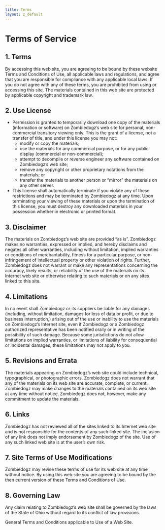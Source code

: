 ```yaml
---
title: Terms
layout: z_default
---
```


# Terms of Service

## 1. Terms

By accessing this web site, you are agreeing to be bound by these website Terms and Conditions of Use, all applicable laws and regulations, and agree that you are responsible for compliance with any applicable local laws. If you do not agree with any of these terms, you are prohibited from using or accessing this site. The materials contained in this web site are protected by applicable copyright and trademark law.

## 2. Use License

- Permission is granted to temporarily download one copy of the materials (information or software) on Zombiedogz’s web site for personal, non-commercial transitory viewing only. This is the grant of a license, not a transfer of title, and under this license you may not:
    - modify or copy the materials;
    - use the materials for any commercial purpose, or for any public display (commercial or non-commercial);
    - attempt to decompile or reverse engineer any software contained on Zombiedogz’s web site;
    - remove any copyright or other proprietary notations from the materials; or
    - transfer the materials to another person or “mirror” the materials on any other server.
- This license shall automatically terminate if you violate any of these restrictions and may be terminated by Zombiedogz at any time. Upon terminating your viewing of these materials or upon the termination of this license, you must destroy any downloaded materials in your possession whether in electronic or printed format.

## 3. Disclaimer


The materials on Zombiedogz’s web site are provided “as is”. Zombiedogz makes no warranties, expressed or implied, and hereby disclaims and negates all other warranties, including without limitation, implied warranties or conditions of merchantability, fitness for a particular purpose, or non-infringement of intellectual property or other violation of rights. Further, Zombiedogz does not warrant or make any representations concerning the accuracy, likely results, or reliability of the use of the materials on its Internet web site or otherwise relating to such materials or on any sites linked to this site.

## 4. Limitations

In no event shall Zombiedogz or its suppliers be liable for any damages (including, without limitation, damages for loss of data or profit, or due to business interruption,) arising out of the use or inability to use the materials on Zombiedogz’s Internet site, even if Zombiedogz or a Zombiedogz authorized representative has been notified orally or in writing of the possibility of such damage. Because some jurisdictions do not allow limitations on implied warranties, or limitations of liability for consequential or incidental damages, these limitations may not apply to you.

## 5. Revisions and Errata

The materials appearing on Zombiedogz’s web site could include technical, typographical, or photographic errors. Zombiedogz does not warrant that any of the materials on its web site are accurate, complete, or current. Zombiedogz may make changes to the materials contained on its web site at any time without notice. Zombiedogz does not, however, make any commitment to update the materials.

## 6. Links

Zombiedogz has not reviewed all of the sites linked to its Internet web site and is not responsible for the contents of any such linked site. The inclusion of any link does not imply endorsement by Zombiedogz of the site. Use of any such linked web site is at the user’s own risk.

## 7. Site Terms of Use Modifications

Zombiedogz may revise these terms of use for its web site at any time without notice. By using this web site you are agreeing to be bound by the then current version of these Terms and Conditions of Use.

## 8. Governing Law

Any claim relating to Zombiedogz’s web site shall be governed by the laws of the State of Ohio without regard to its conflict of law provisions.

General Terms and Conditions applicable to Use of a Web Site.